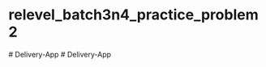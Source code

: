 # relevel_batch3n4_practice_problem2
#   D e l i v e r y - A p p  
 #   D e l i v e r y - A p p  
 